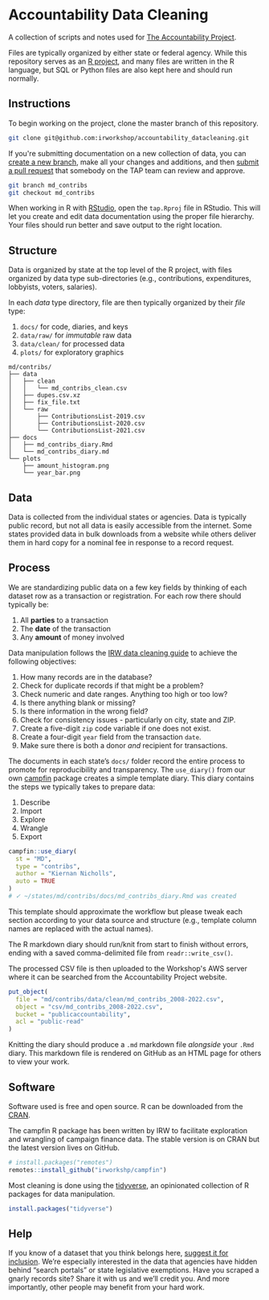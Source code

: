 # Accountability Data Cleaning

A collection of scripts and notes used for [The Accountability Project][tap].

[tap]: https://publicaccountability.org/

Files are typically organized by either state or federal agency. While this
repository serves as an [R project][rproj], and many files are written in the
R language, but SQL or Python files are also kept here and should run normally.

[rproj]: https://support.rstudio.com/hc/en-us/articles/200526207-Using-Projects

## Instructions

To begin working on the project, clone the master branch of this repository.

``` bash
git clone git@github.com:irworkshop/accountability_datacleaning.git
```

If you're submitting documentation on a new collection of data, you can [create
a new branch][br], make all your changes and additions, and then [submit a pull
request][pr] that somebody on the TAP team can review and approve.

``` bash
git branch md_contribs
git checkout md_contribs
```

[br]: https://docs.github.com/en/pull-requests/collaborating-with-pull-requests/proposing-changes-to-your-work-with-pull-requests/about-branches
[pr]: https://docs.github.com/en/pull-requests/collaborating-with-pull-requests

When working in R with [RStudio][rstudio], open the `tap.Rproj` file in RStudio.
This will let you create and edit data documentation using the proper file
hierarchy. Your files should run better and save output to the right location.

[rstudio]: https://www.rstudio.com/

## Structure

Data is organized by state at the top level of the R project, with files
organized by data type sub-directories (e.g., contributions, expenditures,
lobbyists, voters, salaries).

In each _data_ type directory, file are then typically organized by their
_file_ type:

1. `docs/` for code, diaries, and keys
2. `data/raw/` for *immutable* raw data
3. `data/clean/` for processed data
4. `plots/` for exploratory graphics

<!-- end list -->

```
md/contribs/
├── data
│   ├── clean
│   │   └── md_contribs_clean.csv
│   ├── dupes.csv.xz
│   ├── fix_file.txt
│   └── raw
│       ├── ContributionsList-2019.csv
│       ├── ContributionsList-2020.csv
│       └── ContributionsList-2021.csv
├── docs
│   ├── md_contribs_diary.Rmd
│   └── md_contribs_diary.md
└── plots
    ├── amount_histogram.png
    └── year_bar.png
```

## Data

Data is collected from the individual states or agencies. Data is typically
public record, but not all data is easily accessible from the internet. Some
states provided data in bulk downloads from a website while others deliver them
in hard copy for a nominal fee in response to a record request.

## Process

We are standardizing public data on a few key fields by thinking of each dataset
row as a transaction or registration. For each row there should typically be:

1. All **parties** to a transaction
2. The **date** of the transaction
3. Any **amount** of money involved

Data manipulation follows the [IRW data cleaning guide][guide] to achieve the
following objectives:

1. How many records are in the database?
2. Check for duplicate records if that might be a problem?
3. Check numeric and date ranges. Anything too high or too low?
4. Is there anything blank or missing?
5. Is there information in the wrong field?
6. Check for consistency issues - particularly on city, state and ZIP.
7. Create a five-digit `zip` code variable if one does not exist.
8. Create a four-digit `year` field from the transaction `date`.
9. Make sure there is both a donor *and* recipient for transactions.

[guide]: https://github.com/irworkshop/accountability_datacleaning/blob/master/guides/data_check_guide.md

The documents in each state’s `docs/` folder record the entire process to
promote for reproducibility and transparency. The `use_diary()` from our own
[campfin] package creates a simple template diary. This diary contains the steps
we typically takes to prepare data:

1. Describe
2. Import
3. Explore
4. Wrangle
5. Export

[campfin]: https://github.com/irworkshop/campfin

``` r
campfin::use_diary(
  st = "MD", 
  type = "contribs", 
  author = "Kiernan Nicholls", 
  auto = TRUE
)
# ✓ ~/states/md/contribs/docs/md_contribs_diary.Rmd was created
```

This template should approximate the workflow but please tweak each section
according to your data source and structure (e.g., template column names are
replaced with the actual names).

The R markdown diary should run/knit from start to finish without errors,
ending with a saved comma-delimited file from `readr::write_csv()`. 

The processed CSV file is then uploaded to the Workshop's AWS server where it
can be searched from the Accountability Project website.

``` r
put_object(
  file = "md/contribs/data/clean/md_contribs_2008-2022.csv",
  object = "csv/md_contribs_2008-2022.csv", 
  bucket = "publicaccountability",
  acl = "public-read"
)
```

Knitting the diary should produce a `.md` markdown file _alongside_ your `.Rmd`
diary. This markdown file is rendered on GitHub as an HTML page for others to
view your work.

## Software

Software used is free and open source. R can be downloaded from the [CRAN].

[CRAN]: https://cran.r-project.org/mirrors.html

The campfin R package has been written by IRW to facilitate exploration and
wrangling of campaign finance data. The stable version is on CRAN but the
latest version lives on GitHub.

``` r
# install.packages("remotes")
remotes::install_github("irworkshp/campfin")
```

Most cleaning is done using the [tidyverse][tverse], an opinionated collection
of R packages for data manipulation.

``` r
install.packages("tidyverse")
```
[tverse]: https://github.com/tidyverse

## Help

If you know of a dataset that you think belongs here, [suggest it for
inclusion](https://www.publicaccountability.org/static/apps/submit/index.html).
We’re especially interested in the data that agencies have hidden behind
“search portals” or state legislative exemptions. Have you scraped a
gnarly records site? Share it with us and we’ll credit you. And more
importantly, other people may benefit from your hard work.
